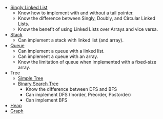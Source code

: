 - [Singly Linked List](./linked-list)
  - Know how to implement with and without a tail pointer.
  - Know the difference between Singly, Doubly, and Circular Linked Lists.
  - Know the benefit of using Linked Lists over Arrays and vice versa.
- [Stack](./stack)
  - Can implement a stack with linked list (and array).
- [Queue](./queue)
  - Can implement a queue with a linked list.
  - Can implement a queue with an array.
  - Know the limitation of queue when implemented with a fixed-size array.
- Tree
  - [Simple Tree](./tree/simple-tree/)
  - [Binary Search Tree](./tree/binary-search-tree/)
    - Know the difference between DFS and BFS
    - Can implement DFS (Inorder, Preorder, Postorder)
    - Can implement BFS
- [Heap](./heap/)
- [Graph](./graph)
